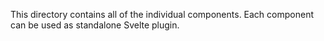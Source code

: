 This directory contains all of the individual components. Each component can be used as standalone Svelte plugin.
